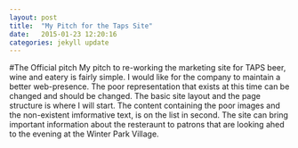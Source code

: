 ```yaml
---
layout: post
title:  "My Pitch for the Taps Site"
date:   2015-01-23 12:20:16
categories: jekyll update
---
```

#The Official pitch
My pitch to re-working the marketing site for TAPS beer, wine and eatery is fairly simple. I would like for the company to maintain a better web-presence. The poor representation that exists at this time can be changed and should be changed. The basic site layout and the page structure is where I will start. The content containing the poor images and the non-existent imformative text, is on the list in second. The site can bring important information about the resteraunt to patrons that are looking ahed to the evening at the Winter Park Village.  




[jekyll]:      http://jekyllrb.com
[jekyll-gh]:   https://github.com/jekyll/jekyll
[jekyll-help]: https://github.com/jekyll/jekyll-help
